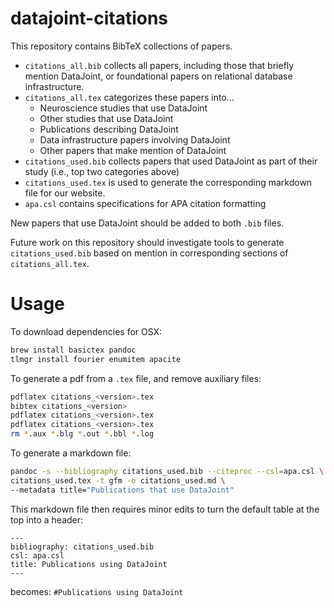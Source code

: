 # datajoint-citations
This repository contains BibTeX collections of papers.
- `citations_all.bib` collects all papers, including those that briefly mention DataJoint, or foundational papers on relational database infrastructure.
- `citations_all.tex` categorizes these papers into...
   - Neuroscience studies that use DataJoint
   - Other studies that use DataJoint
   - Publications describing DataJoint
   - Data infrastructure papers involving DataJoint
   - Other papers that make mention of DataJoint
- `citations_used.bib` collects papers that used DataJoint as part of their study (i.e., top two categories above)
- `citations_used.tex` is used to generate the corresponding markdown file for our website.
- `apa.csl` contains specifications for APA citation formatting

New papers that use DataJoint should be added to both `.bib` files.

Future work on this repository should investigate tools to generate `citations_used.bib` based on mention in corresponding sections of `citations_all.tex`.

# Usage

To download dependencies for OSX:
```bash
brew install basictex pandoc
tlmgr install fourier enumitem apacite
```

To generate a pdf from a `.tex` file, and remove auxiliary files:
```bash
pdflatex citations_<version>.tex
bibtex citations_<version>
pdflatex citations_<version>.tex
pdflatex citations_<version>.tex
rm *.aux *.blg *.out *.bbl *.log
```

To generate a markdown file:
```bash
pandoc -s --bibliography citations_used.bib --citeproc --csl=apa.csl \
citations_used.tex -t gfm -o citations_used.md \
--metadata title="Publications that use DataJoint"
```

This markdown file then requires minor edits to turn the default table at the top into a header:
```
---
bibliography: citations_used.bib
csl: apa.csl
title: Publications using DataJoint
---
```
becomes: `#Publications using DataJoint`
